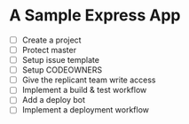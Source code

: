 # A Sample Express App


- [ ] Create a project
- [ ] Protect master
- [ ] Setup issue template
- [ ] Setup CODEOWNERS
- [ ] Give the replicant team write access
- [ ] Implement a build & test workflow
- [ ] Add a deploy bot
- [ ] Implement a deployment workflow
